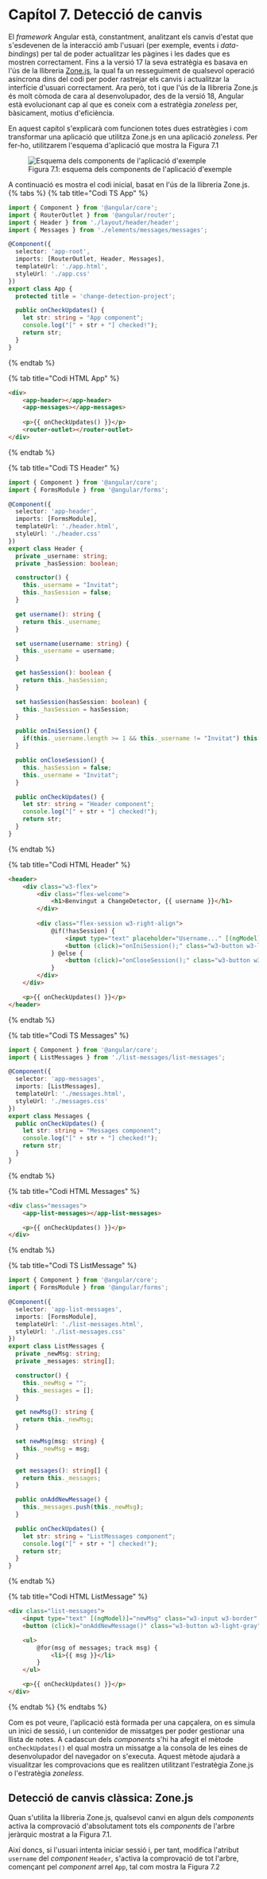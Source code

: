 # Capítol 7. Detecció de canvis
El *framework* Angular està, constantment, analitzant els canvis d'estat que s'esdevenen de la interacció amb l'usuari (per exemple, events i *data-bindings*) per tal de poder actualitzar les pàgines i les dades que es mostren correctament. Fins a la versió 17 la seva estratègia es basava en l'ús de la llibreria [Zone.js](https://www.npmjs.com/package/zone.js), la qual fa un resseguiment de qualsevol operació asíncrona dins del codi per poder rastrejar els canvis i actualitzar la interfície d'usuari correctament. Ara però, tot i que l'ús de la llibreria Zone.js és molt còmoda de cara al desenvolupador, des de la versió 18, Angular està evolucionant cap al que es coneix com a estratègia *zoneless* per, bàsicament, motius d'eficiència.

En aquest capítol s'explicarà com funcionen totes dues estratègies i com transformar una aplicació que utilitza Zone.js en una aplicació *zoneless*. Per fer-ho, utilitzarem l'esquema d'aplicació que mostra la Figura 7.1

<figure>
    <img src="img/ch07/app_schema.png" alt="Esquema dels components de l'aplicació d'exemple">
    <figcaption>Figura 7.1: esquema dels components de l'aplicació d'exemple</figcaption>
</figure>

A continuació es mostra el codi inicial, basat en l'ús de la llibreria Zone.js.
{% tabs %}
{% tab title="Codi TS App" %}
```typescript
import { Component } from '@angular/core';
import { RouterOutlet } from '@angular/router';
import { Header } from './layout/header/header';
import { Messages } from './elements/messages/messages';

@Component({
  selector: 'app-root',
  imports: [RouterOutlet, Header, Messages],
  templateUrl: './app.html',
  styleUrl: './app.css'
})
export class App {
  protected title = 'change-detection-project';

  public onCheckUpdates() {
    let str: string = "App component";
    console.log("[" + str + "] checked!");
    return str;
  }
}
```
{% endtab %}

{% tab title="Codi HTML App" %}
```html
<div>
    <app-header></app-header>
    <app-messages></app-messages>
    
    <p>{{ onCheckUpdates() }}</p>
    <router-outlet></router-outlet>
</div>
```
{% endtab %}

{% tab title="Codi TS Header" %}
```typescript
import { Component } from '@angular/core';
import { FormsModule } from '@angular/forms';

@Component({
  selector: 'app-header',
  imports: [FormsModule],
  templateUrl: './header.html',
  styleUrl: './header.css'
})
export class Header {
  private _username: string;
  private _hasSession: boolean;

  constructor() {
    this._username = "Invitat";
    this._hasSession = false;
  }

  get username(): string {
    return this._username;
  }

  set username(username: string) {
    this._username = username;
  }

  get hasSession(): boolean {
    return this._hasSession;
  }

  set hasSession(hasSession: boolean) {
    this._hasSession = hasSession;
  }

  public onIniSession() {
    if(this._username.length >= 1 && this._username != "Invitat") this._hasSession = true;
  }

  public onCloseSession() {
    this._hasSession = false;
    this._username = "Invitat";
  }

  public onCheckUpdates() {
    let str: string = "Header component";
    console.log("[" + str + "] checked!");
    return str;
  }
}
```
{% endtab %}

{% tab title="Codi HTML Header" %}
```html
<header>
    <div class="w3-flex">
        <div class="flex-welcome">
            <h1>Benvingut a ChangeDetector, {{ username }}</h1>
        </div>
    
        <div class="flex-session w3-right-align">
            @if(!hasSession) {
                <input type="text" placeholder="Username..." [(ngModel)]="username" class="w3-margin-right w3-input w3-border"/>
                <button (click)="onIniSession();" class="w3-button w3-light-gray">Iniciar sessió</button>
            } @else {
                <button (click)="onCloseSession();" class="w3-button w3-light-gray">Tancar sessió</button>
            }
        </div>
    </div>

    <p>{{ onCheckUpdates() }}</p>
</header>
```
{% endtab %}

{% tab title="Codi TS Messages" %}
```typescript
import { Component } from '@angular/core';
import { ListMessages } from './list-messages/list-messages';

@Component({
  selector: 'app-messages',
  imports: [ListMessages],
  templateUrl: './messages.html',
  styleUrl: './messages.css'
})
export class Messages {
  public onCheckUpdates() {
    let str: string = "Messages component";
    console.log("[" + str + "] checked!");
    return str;
  }
}
```
{% endtab %}

{% tab title="Codi HTML Messages" %}
```html
<div class="messages">
    <app-list-messages></app-list-messages>

    <p>{{ onCheckUpdates() }}</p>
</div>
```
{% endtab %}

{% tab title="Codi TS ListMessage" %}
```typescript
import { Component } from '@angular/core';
import { FormsModule } from '@angular/forms';

@Component({
  selector: 'app-list-messages',
  imports: [FormsModule],
  templateUrl: './list-messages.html',
  styleUrl: './list-messages.css'
})
export class ListMessages {
  private _newMsg: string;
  private _messages: string[];

  constructor() {
    this._newMsg = "";
    this._messages = [];
  }

  get newMsg(): string {
    return this._newMsg;
  }

  set newMsg(msg: string) {
    this._newMsg = msg;
  }

  get messages(): string[] {
    return this._messages;
  }

  public onAddNewMessage() {
    this._messages.push(this._newMsg);
  }

  public onCheckUpdates() {
    let str: string = "ListMessages component";
    console.log("[" + str + "] checked!");
    return str;
  }
}
```
{% endtab %}

{% tab title="Codi HTML ListMessage" %}
```html
<div class="list-messages">
    <input type="text" [(ngModel)]="newMsg" class="w3-input w3-border" />
    <button (click)="onAddNewMessage()" class="w3-button w3-light-gray">Afegir missatge</button>

    <ul>
        @for(msg of messages; track msg) {
            <li>{{ msg }}</li>
        }
    </ul>

    <p>{{ onCheckUpdates() }}</p>
</div>
```
{% endtab %}
{% endtabs %}

Com es pot veure, l'aplicació està formada per una capçalera, on es simula un inici de sessió, i un contenidor de missatges per poder gestionar una llista de notes. A cadascun dels *components* s'hi ha afegit el mètode `onCheckUpdates()` el qual mostra un missatge a la consola de les eines de desenvolupador del navegador on s'executa. Aquest mètode ajudarà a visualitzar les comprovacions que es realitzen utilitzant l'estratègia Zone.js o l'estratègia *zoneless*.

## Detecció de canvis clàssica: Zone.js
Quan s'utilita la llibreria Zone.js, qualsevol canvi en algun dels *components* activa la comprovació d'absolutament tots els *components* de l'arbre jeràrquic mostrat a la Figura 7.1.

Així doncs, si l'usuari intenta iniciar sessió i, per tant, modifica l'atribut `username` del *component* `Header`, s'activa la comprovació de tot l'arbre, començant pel *component* arrel `App`, tal com mostra la Figura 7.2
<!--
<figure>
    <img src="img/ch07/change_detection1.png" alt="Comprovacions que es disparen al llarg de tot l'arbre jeràrquic quan es produeix un canvi i s'utilitza Zone.js">
    <figcaption>Figura 7.2: comprovacions que es disparen al llarg de tot l'arbre jeràrquic quan es produeix un canvi i s'utilitza Zone.js</figcaption>
</figure>

Totes aquestes comprovacions provoquen l'execució del mètode `onCheckUpdates()` utilitzat en l'*String Interpolation* que es fa al final de cada component, per tant, la consola de les eines de desenvolupament mostra les comprovacions en l'ordre en què es fan, tal com mostra la Figura 7.3

<figure>
    <img src="img/ch07/change_detection2_1.png" alt="Situació tot just iniciar l'aplicació">
    <img src="img/ch07/change_detection2_2.png" alt="Situació un cop modificat el nom d'usuari">
    <figcaption>Figura 7.3: la primera imatge mostra la situació inicial de l'aplicació i, en canvi, la segona imatge mostra les comprovacions que ha provocat la modificació del nom d'usuari dins del component Header</figcaption>
</figure>

## Primera millora d'eficiència: *Angular Signals*
L'*Angular Signals* és un sistema que permet el resseguiment precís (granular) dels canvis d'estat de l'aplicació per fer que les actualitzacions del *renderitzat* siguin el més òptimes possible.

{% hint style="info" %}
**Informació:** s'entèn com a estat el valor que reben les dades emmagatzemades dins de l'aplicació en un moment determinat.
{% endhint %}

Així doncs, un *signal* és un embolcall sobre les dades que permet notificar tots els canvis que pateix aquest valor a tots els consumidors que s'hi han subscrit. Si parlem des del punt de vista d'arquitectura de software, els *signals* implementen un patró *Observer* on l'*Observable* són les dades que conformen l'estat de l'aplicació i que són susceptibles d'anar canviant al llarg del temps; i els *Observers* són tots aquells elements (ara per ara *components*) que volen detectar qualsevol canvi d'estat per poder actualitzar correctament la seva part `HTML`.

Tal com passa amb les dades que embolcallen, els *signals* poden ser de lectura/escriptura (*writebles*) o només de lectura (*read-only*)

### Treballar amb *signals*
A continuació s'expliquen els mètodes que permeten crear i manipular *signals* per, a posteriori, aplicar les transformacions necessàries al codi inicial del capítol per permetre el seu funcionament mitjançant aquesta metodologia.

#### Creació de *signals*
Per poder crear un *signal* només necessitem crear un atribut de tipus `WritableSignal` (pels de lectura/escriptura) o `Signal` (pels només de lectura) i utilitzar el constructor `signal()`:
```typescript
  //Creació un WritableSignal per emmagatzemar un valor numèric aleatori
  rndvalue: WritableSignal<number> = signal(Math.floor(Math.random() * 100));

  //Creació d'un Signal per emmagatzemar un valor numèric constant (vegeu l'ús del mètode asReadonly())
  readonly myguess: Signal<number> = signal(53).asReadonly();
```

#### Lectura del valor gestionat per un *signal*
Per poder obtenir el valor que emmagatzema un *signal* només fa falta cridar al *signal* com si fos un mètode. Per exemple, en el codi `TS` podríem fer el següent:
```typescript
  //Creació un WritableSignal per emmagatzemar un valor numèric aleatori
  rndvalue: WritableSignal<number> = signal(Math.floor(Math.random() * 100));

  //Definició d'un mètode que necessita consultar el valor del signal
  public isEven(): boolean {
    if(this.rdnvalue() % 2 == 0) return true;   //Accés al valor del signal
    else return false;
  }
```

També podríem utilitzar aquest *signal* dins del codi `HTML`, per exemple, dins d'un *String Interpolation*:
```html
  <p>El número aleatori generat és el {{ rndvalue() }}</p>
```

#### Actualització del valor gestionat per un *signal*
Si hem definit un `WritableSignal` en podem modificar el seu valor mitjançant dos mètodes: el mètode `set()` i el mètode `update()`.
El mètode `set()` sobreescriu el valor anterior pel nou valor passat per paràmetre:
```typescript
  //Creació un WritableSignal per emmagatzemar un valor numèric aleatori
  rndvalue: WritableSignal<number> = signal(Math.floor(Math.random() * 100));

  //Assignació d'un nou valor al signal rndvalue mitjançant el mètode set
  rndvalue.set(3);
  rndvalue.set(Math.floor(Math.random() * 100));
  rndvalue.set(Math.pow(3, 4));
  rndvalue.set(rndvalue() * 2);   //El nou valor és el doble de l'anterior
```
En canvi, el mètode `update()` assigna un nou valor al *signal*, tenint en compte els càlculs fets per la funció *lambda* que rep per paràmetre:
```typescript
  //Creació un WritableSignal per emmagatzemar un valor numèric aleatori
  rndvalue: WritableSignal<number> = signal(Math.floor(Math.random() * 100));

  //Assignació d'un nou valor al signal rndvalue mitjançant el mètode update
  rndvalue.update((curvalue: number) => {return curvalue + 1;});
  rndvalue.update((curvalue) => {return curvalue + 1;});
  rndvalue.update(curvalue => curvalue + 1);
  rndvalue.update(curvalue => curvalue = 3);
```
Una funció [*lambda*](https://en.wikipedia.org/wiki/Anonymous_function), tal com passa amb la resta de llenguatges de programació, és una funció anònima que es defineix en el mateix punt on es crida. Com que és anòmina (no té nom), no es pot cridar en cap altre lloc. En TypeScript, la seva sintaxi és la següent:
```typescript
  (param1: type1, param2: type2) => {/*... code ...*/}
```
En concret, la funció *lambda* que que s'utilitza en el mètode `update()` d'un *signal* rep un únic paràmetre del tipus de dades que emmagatzema el *signal* i els càlculs realitzats retornen un valor també del mateix tipus. El paràmetre correspon al valor actual emmagatzemat en el *signal*.

Tots dos mètodes (`set()` i `update()`), un cop realitzades les operacions necessàries, notifiquen el canvi de valor del *signal* per tal d'activar el patró *Observer* que s'ha comentat en les línies superiors i, per tant, realitzar la detecció de canvis de manera eficient.


#### Obtenció d'un *signal* a partir d'un altre: mètode `computed()`
Hi ha vegades que pot ser interessant obtenir un *signal* a partir del valor d'un *signal* previ. D'aquesta manera, cada cop que s'actualitzi el valor del primer *signal* també es modificarà el valor del *signal* derivat de manera automàtica.

Per aconseguir donar resposta a aquesta necessitat s'ofereix el mètode `computed()`, el qual crea un *signal* `readonly` (`Signal`) derivat d'un altre mitjançant una funció *lambda*:
```typescript
  //Creació un WritableSignal per emmagatzemar un valor numèric aleatori
  rndvalue: WritableSignal<number> = signal(Math.floor(Math.random() * 100));

  //Creació d'un signal derivat de rndvalue que indicarà si rndvalue conté u valor parell o no:
  iseven: Signal<boolean> = computed(() => {return (rndvalue()%2 == 0);});
```

En cas que es vulgui evitar que qualsevol canvi sobre el *signal* inicial afecti el valor del *signal* derivat, es pot utilitzar el mètode *untracked*:
```typescript
  //Creació un WritableSignal per emmagatzemar un valor numèric aleatori
  rndvalue: WritableSignal<number> = signal(Math.floor(Math.random() * 100));

  //Creació d'un signal derivat de rndvalue que indicarà si rndvalue conté u valor parell o no:
  iseven: Signal<boolean> = computed(() => {return (untracked(rndvalue)%2 == 0);});
```
En aquest cas, el valor del *signal* `iseven` es calcularà a l'inici i no canviarà encara que el valor del *signal* `rndvalue` canviï.

#### Modificació del codi d'exemple per utilitzar *signals*
Un cop sabem com funcionen els *signals* i els sabem crear i manipular, podem modificar el codi inicial del capítol per tal de treballar amb aquesta eina.

{% tabs %}
{% tab title="Codi TS App" %}
```typescript
import { Component } from '@angular/core';
import { RouterOutlet } from '@angular/router';
import { Header } from './layout/header/header';
import { Messages } from './elements/messages/messages';

@Component({
  selector: 'app-root',
  imports: [RouterOutlet, Header, Messages],
  templateUrl: './app.html',
  styleUrl: './app.css'
})
export class App {
  protected title = 'change-detection-project';

  public onCheckUpdates() {
    let str: string = "App component";
    console.log("[" + str + "] checked!");
    return str;
  }
}
```
{% endtab %}

{% tab title="Codi HTML App" %}
```html
<div>
    <app-header></app-header>
    <app-messages></app-messages>
    
    <p>{{ onCheckUpdates() }}</p>
    <router-outlet></router-outlet>
</div>
```
{% endtab %}

{% tab title="Codi TS Header" %}
```typescript
import { Component, computed, Signal, signal, untracked, WritableSignal } from '@angular/core';
import { FormsModule } from '@angular/forms';

@Component({
  selector: 'app-header',
  imports: [FormsModule],
  templateUrl: './header.html',
  styleUrl: './header.css'
})
export class Header {
  public username: WritableSignal<string>;
  public hasSession: Signal<boolean>;

  constructor() {
    this.username = signal("Invitat");
    this.hasSession = computed(() => {
      return (untracked(this.username).length >= 1 && untracked(this.username) != "Invitat");
    });
  }

  public onIniSession() {
    this.hasSession = computed(() => {
      return (untracked(this.username).length >= 1 && untracked(this.username) != "Invitat");
    });
  }

  public onCloseSession() {
    this.username.set("Invitat");
    this.hasSession = computed(() => {
      return (untracked(this.username).length >= 1 && untracked(this.username) != "Invitat");
    });
  }

  public onCheckUpdates() {
    let str: string = "Header component";
    console.log("[" + str + "] checked!");
    return str;
  }
}
```
{% endtab %}

{% tab title="Codi HTML Header" %}
```html
<header>
    <div class="w3-flex">
        <div class="flex-welcome">
            <h1>Benvingut a ChangeDetector, {{ username() }}</h1>
        </div>
    
        <div class="flex-session w3-right-align">
            @if(!hasSession()) {
                <input type="text" placeholder="Username..." [(ngModel)]="username" class="w3-margin-right w3-input w3-border"/>
                <button (click)="onIniSession();" class="w3-button w3-light-gray">Iniciar sessió</button>
            } @else {
                <button (click)="onCloseSession();" class="w3-button w3-light-gray">Tancar sessió</button>
            }
        </div>
    </div>

    <p>{{ onCheckUpdates() }}</p>
</header>
```
{% endtab %}

{% tab title="Codi TS Messages" %}
```typescript
import { Component } from '@angular/core';
import { ListMessages } from './list-messages/list-messages';

@Component({
  selector: 'app-messages',
  imports: [ListMessages],
  templateUrl: './messages.html',
  styleUrl: './messages.css'
})
export class Messages {
  public onCheckUpdates() {
    let str: string = "Messages component";
    console.log("[" + str + "] checked!");
    return str;
  }
}
```
{% endtab %}

{% tab title="Codi HTML Messages" %}
```html
<div class="messages">
    <app-list-messages></app-list-messages>

    <p>{{ onCheckUpdates() }}</p>
</div>
```
{% endtab %}

{% tab title="Codi TS ListMessage" %}
```typescript
import { Component, computed, signal, Signal, untracked, WritableSignal } from '@angular/core';
import { FormsModule } from '@angular/forms';

@Component({
  selector: 'app-list-messages',
  imports: [FormsModule],
  templateUrl: './list-messages.html',
  styleUrl: './list-messages.css'
})
export class ListMessages {
  newMsg: WritableSignal<string>;
  messages: WritableSignal<string[]>;

  constructor() {
    this.newMsg = signal("");
    this.messages = signal([]);
  }

  public onAddNewMessage() {
    this.messages.update((curmsgs) => {
      return [...curmsgs, this.newMsg()];
    });
  }

  public onCheckUpdates() {
    let str: string = "ListMessages component";
    console.log("[" + str + "] checked!");
    return str;
  }
}
```
{% endtab %}

{% tab title="Codi HTML ListMessage" %}
```html
<div class="list-messages">
    <input type="text" [(ngModel)]="newMsg" class="w3-input w3-border" />
    <button (click)="onAddNewMessage()" class="w3-button w3-light-gray">Afegir missatge</button>

    <ul>
        @for(msg of messages(); track msg) {
            <li>{{ msg }}</li>
        }
    </ul>

    <p>{{ onCheckUpdates() }}</p>
</div>
```
{% endtab %}
{% endtabs %}

Malauradament, tot i la millora d'eficiència pel que fa al tractament dels canvis en els *signals*, l'aplicació continua estant gestionada per la llibreria Zone.js i, per tant, es llencen les mateixes comprovacions que mostra la Figura 7.2. Així doncs, es continuen executant tots els mètodes `onCheckUpdates()`, tal com mostra la Figura 7.3.

## Segona millora d'eficiència: estratègia `OnPush`
Tal com s'ha vist en l'apartat anterior ([Primera millora d'eficiència: *Angular Signals*](#primera-millora-deficiència-angular-signals)), utilitzant només *signals* no aconseguim cap millora d'eficiència pel que fa a les comprovacions que s'han de fer per tot l'arbre jeràrquic de *components*.

Així doncs, apareix una nova eina que permet limitar les comprovacions a certes branques de l'arbre general. Aquesta eina és *l'estratègia `OnPush`*.

Quan *etiquetem* alguna de les branques de la jerarquia de *components* per tal que utilitzi l'estratègia de detecció de canvis `OnPush` el que fem és confinar totes les comprovacions només en aquella branca.

Així doncs, si ens fixem en l'exemple que estem treballant tot al llarg del projecte, podríem dir que tenim dues branques completament independents:
* la branca del *component* `Header`, que s'encarrega de simular l'inci de sessió, i
* la branca del *component* `Messages`, que s'engarrega de gestionar els missatges introduïts per l'usuari.

Ambdues branques són completament independents, és a dir, no comparteixen dades i les dades d'una no afecten al comportament de l'altra, per tant, podem *encapsular* (confinar) la detecció de canvis de manera independent en cadascuna d'elles. Per aconseguir aquest fet, hem d'afegir informació al decorador `@Component` de tots dos components; en concret, hi hem d'afegir la propietat `changeDetection`:
```typescript
...
@Component({
  ...
  changeDetection: ChangeDetectionStrategy.OnPush
})
```

Així doncs, el codi exemple de tots dos *components* quedaria de la manera següent:
{% tabs %}
{% tab title="Codi TS Header" %}
```typescript
import { ChangeDetectionStrategy, Component, computed, Signal, signal, untracked, WritableSignal } from '@angular/core';
import { FormsModule } from '@angular/forms';

@Component({
  selector: 'app-header',
  imports: [FormsModule],
  templateUrl: './header.html',
  styleUrl: './header.css',
  changeDetection: ChangeDetectionStrategy.OnPush
})
export class Header {
  public username: WritableSignal<string>;
  public hasSession: Signal<boolean>;

  constructor() {
    this.username = signal("Invitat");
    this.hasSession = computed(() => {
      return (untracked(this.username).length >= 1 && untracked(this.username) != "Invitat");
    });
  }

  public onIniSession() {
    this.hasSession = computed(() => {
      return (untracked(this.username).length >= 1 && untracked(this.username) != "Invitat");
    });
  }

  public onCloseSession() {
    this.username.set("Invitat");
    this.hasSession = computed(() => {
      return (untracked(this.username).length >= 1 && untracked(this.username) != "Invitat");
    });
  }

  public onCheckUpdates() {
    let str: string = "Header component";
    console.log("[" + str + "] checked!");
    return str;
  }
}
```
{% endtab %}


{% tab title="Codi TS Messages" %}
```typescript
import { ChangeDetectionStrategy, Component } from '@angular/core';
import { ListMessages } from './list-messages/list-messages';

@Component({
  selector: 'app-messages',
  imports: [ListMessages],
  templateUrl: './messages.html',
  styleUrl: './messages.css',
  changeDetection: ChangeDetectionStrategy.OnPush
})
export class Messages {
  public onCheckUpdates() {
    let str: string = "Messages component";
    console.log("[" + str + "] checked!");
    return str;
  }
}
```
{% endtab %}
{% endtabs %}

Aquest codi crea les dos zones de comprovació següents:
<figure>
    <img src="img/ch07/change_detection3.png" alt="Zones de comprovació creades mitjançant l'estratègia OnPush">
    <figcaption>Figura 7.4: zones de comprovació creades mitjançant l'estratègia OnPush</figcaption>
</figure>

## Aplicacions *Zoneless*
-->

<!--
Webgrafia
1. https://www.npmjs.com/package/zone.js 23 de juny
2. https://medium.com/@sehban.alam/what-is-zone-js-in-angular-e0029c21c32f 23 de juny
3. https://blog.angular-university.io/angular-signals/ 26 de juny
4. https://en.wikipedia.org/wiki/Anonymous_function 26 de juny
-->